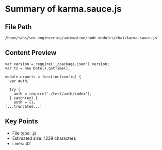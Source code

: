 # Summary of karma.sauce.js
  
## File Path
`/home/tabs/seo-engineering/automation/node_modules/chai/karma.sauce.js`

## Content Preview
```
var version = require('./package.json').version;
var ts = new Date().getTime();

module.exports = function(config) {
  var auth;

  try {
    auth = require('./test/auth/index');
  } catch(ex) {
    auth = {};
[...truncated...]
```

## Key Points
- File type: .js
- Estimated size: 1239 characters
- Lines: 42
